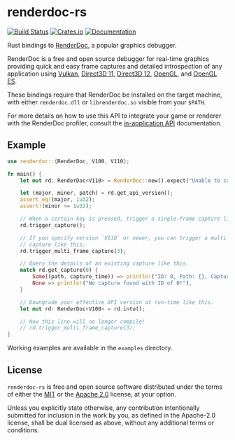 # renderdoc-rs

[![Build Status][build-badge]][build-url]
[![Crates.io][crate-badge]][crate-url]
[![Documentation][docs-badge]][docs-url]

[build-badge]: https://github.com/ebkalderon/renderdoc-rs/actions/workflows/ci.yml/badge.svg

[build-url]: https://github.com/ebkalderon/renderdoc-rs/actions

[crate-badge]: https://img.shields.io/crates/v/renderdoc.svg

[crate-url]: https://crates.io/crates/renderdoc

[docs-badge]: https://docs.rs/renderdoc/badge.svg

[docs-url]: https://docs.rs/renderdoc

Rust bindings to [RenderDoc], a popular graphics debugger.

[RenderDoc]: https://renderdoc.org/

RenderDoc is a free and open source debugger for real-time graphics providing
quick and easy frame captures and detailed introspection of any application
using [Vulkan], [Direct3D 11], [Direct3D 12], [OpenGL], and [OpenGL ES].

[Vulkan]: https://www.vulkan.org/

[Direct3D 11]: https://learn.microsoft.com/en-us/windows/win32/direct3d11/atoc-dx-graphics-direct3d-11

[Direct3D 12]: https://learn.microsoft.com/en-us/windows/win32/direct3d12/direct3d-12-graphics

[OpenGL]: https://www.khronos.org/opengl/

[OpenGL ES]: https://www.khronos.org/opengles/

These bindings require that RenderDoc be installed on the target machine, with
either `renderdoc.dll` or `librenderdoc.so` visible from your `$PATH`.

For more details on how to use this API to integrate your game or renderer with
the RenderDoc profiler, consult the [in-application API][in-_app] documentation.

[in-_app]: https://renderdoc.org/docs/in_application_api.html

## Example

```rust
use renderdoc::{RenderDoc, V100, V110};

fn main() {
    let mut rd: RenderDoc<V110> = RenderDoc::new().expect("Unable to connect");

    let (major, minor, patch) = rd.get_api_version();
    assert_eq!(major, 1u32);
    assert!(minor >= 1u32);

    // When a certain key is pressed, trigger a single-frame capture like this.
    rd.trigger_capture();

    // If you specify version `V110` or newer, you can trigger a multi-frame
    // capture like this.
    rd.trigger_multi_frame_capture(3);

    // Query the details of an existing capture like this.
    match rd.get_capture(0) {
        Some((path, capture_time)) => println!("ID: 0, Path: {}, Captured: {:?}", path, capture_time),
        None => println!("No capture found with ID of 0!"),
    }

    // Downgrade your effective API version at run-time like this.
    let mut rd: RenderDoc<V100> = rd.into();

    // Now this line will no longer compile!
    // rd.trigger_multi_frame_capture(3);
}
```

Working examples are available in the `examples` directory.

## License

`renderdoc-rs` is free and open source software distributed under the terms of
either the [MIT](LICENSE-MIT) or the [Apache 2.0](LICENSE-APACHE) license, at
your option.

Unless you explicitly state otherwise, any contribution intentionally submitted
for inclusion in the work by you, as defined in the Apache-2.0 license, shall be
dual licensed as above, without any additional terms or conditions.

